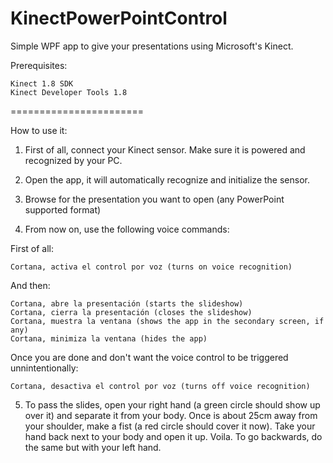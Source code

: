 KinectPowerPointControl
=======================

Simple WPF app to give your presentations using Microsoft's Kinect.

Prerequisites:

	Kinect 1.8 SDK
	Kinect Developer Tools 1.8

=======================

How to use it:

1) First of all, connect your Kinect sensor. Make sure it is powered and recognized by your PC.

2) Open the app, it will automatically recognize and initialize the sensor.

3) Browse for the presentation you want to open (any PowerPoint supported format)

4) From now on, use the following voice commands:

First of all:

	Cortana, activa el control por voz (turns on voice recognition)

And then:

	Cortana, abre la presentación (starts the slideshow)
	Cortana, cierra la presentación (closes the slideshow)
	Cortana, muestra la ventana (shows the app in the secondary screen, if any)
	Cortana, minimiza la ventana (hides the app)
	
Once you are done and don't want the voice control to be triggered unnintentionally:

	Cortana, desactiva el control por voz (turns off voice recognition)
	
5) To pass the slides, open your right hand (a green circle should show up over it) and separate it from your body. Once is about 25cm away from your shoulder, make a fist (a red circle should cover it now). Take your hand back next to your body and open it up. Voila. To go backwards, do the same but with your left hand.
